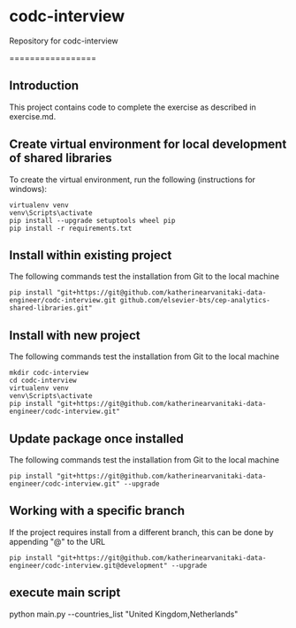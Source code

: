 # codc-interview
Repository for codc-interview

=================

## Introduction
This project contains code to complete the exercise as described in exercise.md.

## Create virtual environment for local development of shared libraries
To create the virtual environment, run the following (instructions for windows):
```
virtualenv venv
venv\Scripts\activate
pip install --upgrade setuptools wheel pip
pip install -r requirements.txt
```

## Install within existing project
The following commands test the installation from Git to the local machine
```
pip install "git+https://git@github.com/katherinearvanitaki-data-engineer/codc-interview.git github.com/elsevier-bts/cep-analytics-shared-libraries.git"
```

## Install with new project
The following commands test the installation from Git to the local machine
```
mkdir codc-interview
cd codc-interview
virtualenv venv
venv\Scripts\activate
pip install "git+https://git@github.com/katherinearvanitaki-data-engineer/codc-interview.git"
```

## Update package once installed
The following commands test the installation from Git to the local machine
```
pip install "git+https://git@github.com/katherinearvanitaki-data-engineer/codc-interview.git" --upgrade
```

## Working with a specific branch
If the project requires install from a different branch, this can be done by appending "@<branch-name>" to the URL
```
pip install "git+https://git@github.com/katherinearvanitaki-data-engineer/codc-interview.git@development" --upgrade
```

## execute main script
python main.py --countries_list "United Kingdom,Netherlands"
